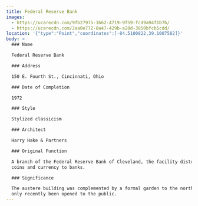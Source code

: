 ```yaml
---
title: Federal Reserve Bank
images:
  - https://ucarecdn.com/9fb27975-1b62-4719-9f59-fcd9a94f1b7b/
  - https://ucarecdn.com/2aa0e772-8a47-429b-a28d-3850bfcb5cdd/
location: '{"type":"Point","coordinates":[-84.5100822,39.1007582]}'
body: >
  ### Name

  Federal Reserve Bank

  ### Address

  150 E. Fourth St., Cincinnati, Ohio

  ### Date of Completion

  1972

  ### Style

  Stylized classicism

  ### Architect

  Harry Hake & Partners

  ### Original Function

  A branch of the Federal Reserve Bank of Cleveland, the facility distributes
  coins and currency to banks.

  ### Significance

  The austere building was complemented by a formal garden to the north that has
  only recently been opened to the public.
---
```

